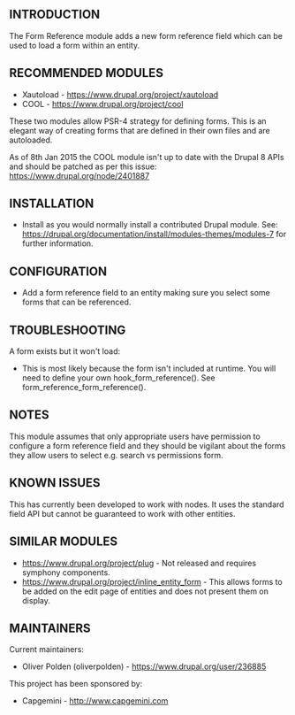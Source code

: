 INTRODUCTION
------------

The Form Reference module adds a new form reference field which can be used to
load a form within an entity.


RECOMMENDED MODULES
-------------------

 * Xautoload - https://www.drupal.org/project/xautoload
 * COOL - https://www.drupal.org/project/cool

These two modules allow PSR-4 strategy for defining forms. This is an elegant
way of creating forms that are defined in their own files and are autoloaded.

As of 8th Jan 2015 the COOL module isn't up to date with the Drupal 8 APIs and
should be patched as per this issue: https://www.drupal.org/node/2401887


INSTALLATION
------------

 * Install as you would normally install a contributed Drupal module. See:
   https://drupal.org/documentation/install/modules-themes/modules-7
   for further information.


CONFIGURATION
-------------

 * Add a form reference field to an entity making sure you select some forms
   that can be referenced.


TROUBLESHOOTING
---------------

A form exists but it won't load:
 - This is most likely because the form isn't included at runtime. You will need
   to define your own hook_form_reference().
   See form_reference_form_reference().


NOTES
-----

This module assumes that only appropriate users have permission to configure a
form reference field and they should be vigilant about the forms they allow
users to select e.g. search vs permissions form.


KNOWN ISSUES
------------

This has currently been developed to work with nodes. It uses the standard field
API but cannot be guaranteed to work with other entities.


SIMILAR MODULES
---------------

* https://www.drupal.org/project/plug - Not released and requires symphony
  components.
* https://www.drupal.org/project/inline_entity_form - This allows forms to be
  added on the edit page of entities and does not present them on display.


MAINTAINERS
-----------

Current maintainers:
 * Oliver Polden (oliverpolden) - https://www.drupal.org/user/236885

This project has been sponsored by:
 * Capgemini - http://www.capgemini.com
